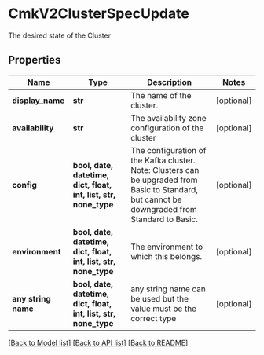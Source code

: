 # CmkV2ClusterSpecUpdate

The desired state of the Cluster

## Properties
Name | Type | Description | Notes
------------ | ------------- | ------------- | -------------
**display_name** | **str** | The name of the cluster. | [optional] 
**availability** | **str** | The availability zone configuration of the cluster  | [optional] 
**config** | **bool, date, datetime, dict, float, int, list, str, none_type** | The configuration of the Kafka cluster.  Note: Clusters can be upgraded from Basic to Standard, but cannot be downgraded from Standard to Basic.  | [optional] 
**environment** | **bool, date, datetime, dict, float, int, list, str, none_type** | The environment to which this belongs. | [optional] 
**any string name** | **bool, date, datetime, dict, float, int, list, str, none_type** | any string name can be used but the value must be the correct type | [optional]

[[Back to Model list]](../README.md#documentation-for-models) [[Back to API list]](../README.md#documentation-for-api-endpoints) [[Back to README]](../README.md)


